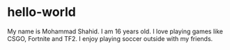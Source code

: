 # hello-world
My name is Mohammad Shahid. I am 16 years old. I love playing games like CSGO, Fortnite and TF2. I enjoy playing soccer outside with my friends.
